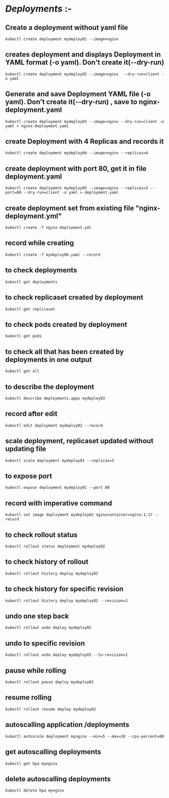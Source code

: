 # *Deployments* :-


## Create a deployment without yaml file
```
kubectl create deployment mydeploy01 --image=nginx 		
```

## creates deployment and displays Deployment in YAML format (-o yaml). Don't create it(--dry-run)
```
kubectl create deployment mydeploy02 --image=nginx  --dry-run=client -o yaml	
```	

## Generate and save Deployment YAML file (-o yaml). Don't create it(--dry-run) , save to nginx-deployment.yaml
```
kubectl create deployment mydeploy03 --image=nginx --dry-run=client -o yaml > nginx-deployment.yaml		
```

## create Deployment with 4 Replicas and records it
```
kubectl create deployment mydeploy04 --image=nginx --replicas=4 	
```

## create deployment with port 80, get it in file deployment.yaml
```
kubectl create deployment mydeploy05 --image=nginx --replicas=3 --port=80 --dry-run=client -o yaml > deployment.yaml
```

## create deployment set from existing file "nginx-deployment.yml"
```
kubectl create -f nginx-deployment.yml		
```

## record while creating
```
kubectl create -f mydeploy06.yaml --record		
```

## to check deployments
```
kubectl get deployments		
```

## to check replicaset created by deployment
```
kubectl get replicaset		
```

## to check pods created by deployment
```
kubectl get pods	
```

## to check all that has been created by deployments in one output 
```
kubectl get all		
```

##  to describe the deployment
```
kubectl describe deployments.apps mydeploy03 		
```

## record after edit
```
kubectl edit deployment mydeploy02 --record					
```

## scale deployment, replicaset updated without updating file
```
kubectl scale deployment mydeploy01 --replicas=3 		
```

## to expose port 
```
kubectl expose deployment mydeploy01 --port 80	
```

## record with imperative command
```
kubectl set image deployment mydeploy02 nginxcontainer=nginx:1.17 --record		
```

## to check rollout status
```
kubectl rollout status deployment mydeploy02		
```

## to check history of rollout
```
kubectl rollout history deploy mydeploy02		
```

## to check history for specific revision
```
kubectl rollout history deploy mydeploy02 --revision=2		
```

## undo one step back
```
kubectl rollout undo deploy mydeploy02				
```

## undo to specific revision
```
kubectl rollout undo deploy mydeploy03 --to-revision=1		
```

## pause while rolling
```
kubectl rollout pause deploy mydeploy02			
```

## resume rolling
```
kubectl rollout resume deploy mydeploy02		
```

## autoscalling application /deployments
```
kubectl autoscale deployment mynginx --min=5 --max=10 --cpu-percent=80		
```

## get autoscalling deployments
```
kubectl get hpa mynginx
```

## delete autoscalling deployments
```
kubectl delete hpa mynginx
```